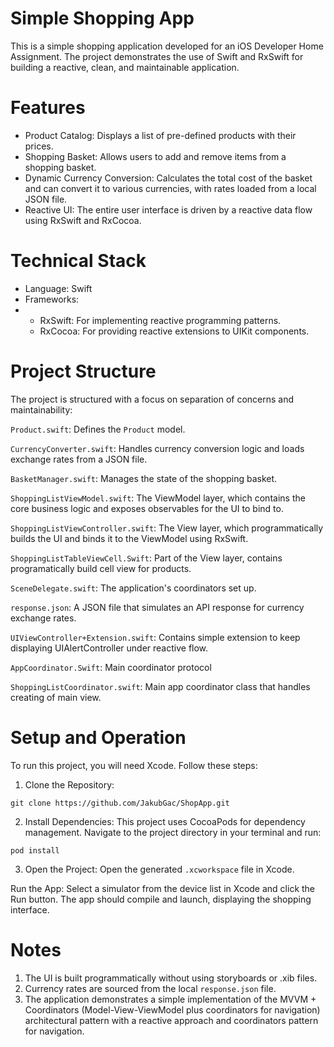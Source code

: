 # Simple Shopping App
This is a simple shopping application developed for an iOS Developer Home Assignment. The project demonstrates the use of Swift and RxSwift for building a reactive, clean, and maintainable application.

# Features
* Product Catalog: Displays a list of pre-defined products with their prices.
* Shopping Basket: Allows users to add and remove items from a shopping basket.
* Dynamic Currency Conversion: Calculates the total cost of the basket and can convert it to various currencies, with rates loaded from a local JSON file.
* Reactive UI: The entire user interface is driven by a reactive data flow using RxSwift and RxCocoa.

# Technical Stack
* Language: Swift
* Frameworks:
* * RxSwift: For implementing reactive programming patterns.
  * RxCocoa: For providing reactive extensions to UIKit components.

# Project Structure
The project is structured with a focus on separation of concerns and maintainability:

```Product.swift```:  Defines the ```Product``` model.

```CurrencyConverter.swift```: Handles currency conversion logic and loads exchange rates from a JSON file.

```BasketManager.swift```: Manages the state of the shopping basket.

```ShoppingListViewModel.swift```: The ViewModel layer, which contains the core business logic and exposes observables for the UI to bind to.

```ShoppingListViewController.swift```: The View layer, which programmatically builds the UI and binds it to the ViewModel using RxSwift.

```ShoppingListTableViewCell.Swift```: Part of the View layer, contains programatically build cell view for products.

```SceneDelegate.swift```: The application's coordinators set up.

```response.json```: A JSON file that simulates an API response for currency exchange rates.

```UIViewController+Extension.swift```: Contains simple extension to keep displaying UIAlertController under reactive flow.

```AppCoordinator.Swift```: Main coordinator protocol

```ShoppingListCoordinator.swift```: Main app coordinator class that handles creating of main view.

# Setup and Operation
To run this project, you will need Xcode. Follow these steps:

1. Clone the Repository:

```
git clone https://github.com/JakubGac/ShopApp.git
```

2. Install Dependencies:
This project uses CocoaPods for dependency management. Navigate to the project directory in your terminal and run:

```
pod install

```

3. Open the Project:
Open the generated ```.xcworkspace``` file in Xcode.

Run the App:
Select a simulator from the device list in Xcode and click the Run button. The app should compile and launch, displaying the shopping interface.

# Notes
1. The UI is built programmatically without using storyboards or .xib files.
2. Currency rates are sourced from the local ```response.json``` file.
3. The application demonstrates a simple implementation of the MVVM + Coordinators (Model-View-ViewModel plus coordinators for navigation) architectural pattern with a reactive approach and coordinators pattern for navigation.
